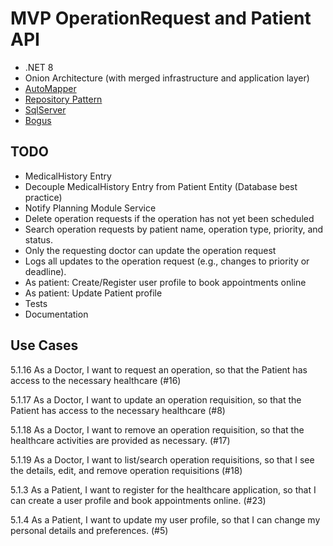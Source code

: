 # MVP OperationRequest and Patient API

- .NET 8
- Onion Architecture (with merged infrastructure and application layer)
- [AutoMapper](https://automapper.org/)
- [Repository Pattern](https://codewithmukesh.com/blog/repository-pattern-in-aspnet-core/)
- [SqlServer](./SGBD-SETUP.md)
- [Bogus](https://github.com/bchavez/Bogus)


## TODO

- MedicalHistory Entry
- Decouple MedicalHistory Entry from Patient Entity (Database best practice) 
- Notify Planning Module Service
- Delete operation requests if the operation has not yet been scheduled
- Search operation requests by patient name, operation type, priority, and status.
- Only the requesting doctor can update the operation request
- Logs all updates to the operation request (e.g., changes to priority or deadline).
- As patient: Create/Register user profile to book appointments online
- As patient: Update Patient profile
- Tests
- Documentation

## Use Cases

5.1.16 As a Doctor, I want to request an operation, so that the Patient has access to the
necessary healthcare (#16)

5.1.17 As a Doctor, I want to update an operation requisition, so that the Patient has
access to the necessary healthcare (#8)

5.1.18 As a Doctor, I want to remove an operation requisition, so that the healthcare
activities are provided as necessary. (#17)

5.1.19 As a Doctor, I want to list/search operation requisitions, so that I see the details,
edit, and remove operation requisitions (#18)

5.1.3 As a Patient, I want to register for the healthcare application, so that I can create
a user profile and book appointments online. (#23)

5.1.4 As a Patient, I want to update my user profile, so that I can change my personal
details and preferences. (#5)